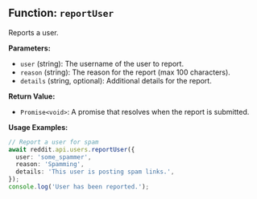 ## Function: `reportUser`

Reports a user.

**Parameters:**

- `user` (string): The username of the user to report.
- `reason` (string): The reason for the report (max 100 characters).
- `details` (string, optional): Additional details for the report.

**Return Value:**

- `Promise<void>`: A promise that resolves when the report is submitted.

**Usage Examples:**

```typescript
// Report a user for spam
await reddit.api.users.reportUser({
  user: 'some_spammer',
  reason: 'Spamming',
  details: 'This user is posting spam links.',
});
console.log('User has been reported.');
```
